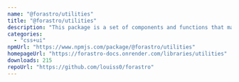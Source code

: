 ```yaml
---
name: "@forastro/utilities"
title: "@forastro/utilities"
description: "This package is a set of components and functions that make things easier to accomplish with Astro.\r It's a library that has functions that are useful for conditional rendering and iteration.\r It has a link component which is useful"
categories:
  - "css+ui"
npmUrl: "https://www.npmjs.com/package/@forastro/utilities"
homepageUrl: "https://forastro-docs.onrender.com/libraries/utilities"
downloads: 215
repoUrl: "https://github.com/louiss0/forastro"
---
```

